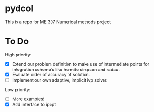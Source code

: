 # pydcol
This is a repo for ME 397 Numerical methods project

# To Do

High priority:
- [x] Extend our problem definition to make use of intermediate points for integration scheme's like hermite simpson and radau.
- [x] Evaluate order of accuracy of solution.
- [ ] Implement our own adaptive, implicit ivp solver.

Low priority:
- [ ] More examples!
- [x] Add interface to ipopt

